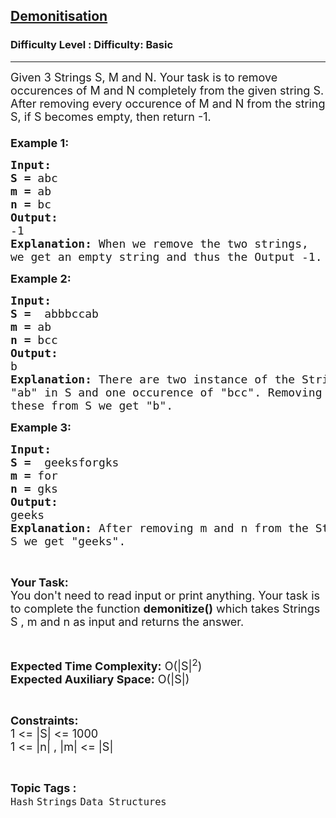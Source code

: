 <h2><a href="https://www.geeksforgeeks.org/problems/demonitisation0013/1">Demonitisation</a></h2><h3>Difficulty Level : Difficulty: Basic</h3><hr><div class="problems_problem_content__Xm_eO"><p><span style="font-size: 18px;">Given 3 Strings S, M and N. Your task is to remove occurences of M and N completely from the given string S. After removing every occurence of M and N from the string S, if S becomes empty, then return -1.<br><br><strong>Example 1:</strong></span></p>
<pre><span style="font-size: 18px;"><strong>Input:</strong>
<strong>S = </strong>abc
<strong>m = </strong>ab
<strong>n = </strong>bc
<strong>Output:</strong>
-1
<strong>Explanation: </strong>When we remove the two strings,
we get an empty string and thus the Output -1.</span>
</pre>
<p><span style="font-size: 18px;"><strong>Example 2:</strong></span></p>
<pre><span style="font-size: 18px;"><strong>Input:</strong>
<strong>S = </strong> abbbccab 
<strong>m = </strong>ab
<strong>n = </strong>bcc
<strong>Output:</strong>
b
<strong>Explanation: </strong>There are two instance of the String
"ab" in S and one occurence of "bcc". Removing
these from S we get "b".</span>
</pre>
<p><span style="font-size: 18px;"><strong>Example 3:</strong></span></p>
<pre><span style="font-size: 18px;"><strong>Input:</strong>
<strong>S = </strong> geeksforgks
<strong>m = </strong>for
<strong>n = </strong>gks
<strong>Output:</strong>
geeks
<strong>Explanation: </strong>After removing m and n from the String
S we get "geeks".
</span></pre>
<p>&nbsp;</p>
<p><span style="font-size: 18px;"><strong>Your Task:</strong><br>You don't need to read input or print anything. Your task is to complete the function <strong>demonitize</strong><strong>()</strong> which takes Strings S , m and n as input and returns the answer.</span></p>
<p>&nbsp;</p>
<p><span style="font-size: 18px;"><strong>Expected Time Complexity:</strong> O(|S|<sup>2</sup>)<br><strong>Expected Auxiliary Space:</strong> O(|S|)</span></p>
<p>&nbsp;</p>
<p><span style="font-size: 18px;"><strong>Constraints:</strong><br>1 &lt;= |S| &lt;= 1000<br>1 &lt;= |n| , |m| &lt;= |S|</span></p></div><br><p><span style=font-size:18px><strong>Topic Tags : </strong><br><code>Hash</code>&nbsp;<code>Strings</code>&nbsp;<code>Data Structures</code>&nbsp;